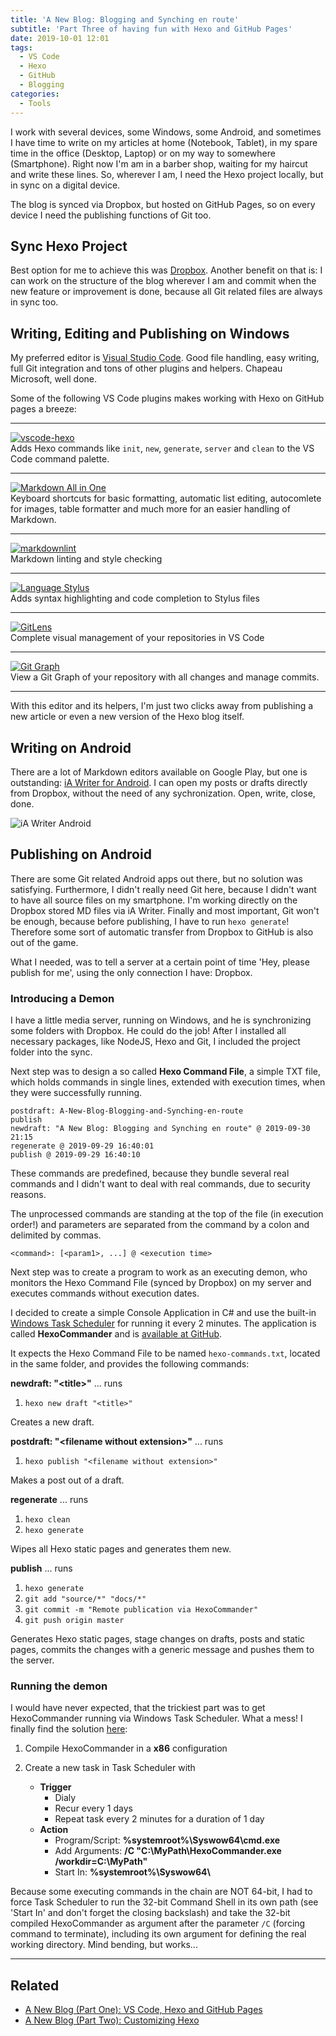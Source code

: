 ```yaml
---
title: 'A New Blog: Blogging and Synching en route'
subtitle: 'Part Three of having fun with Hexo and GitHub Pages'
date: 2019-10-01 12:01
tags:
  - VS Code
  - Hexo
  - GitHub
  - Blogging
categories:
  - Tools
---
```


I work with several devices, some Windows, some Android, and sometimes I have time to write on my articles at home (Notebook, Tablet), in my spare time in the office (Desktop, Laptop) or on my way to somewhere (Smartphone). Right now I'm am in a barber shop, waiting for my haircut and write these lines. So, wherever I am, I need the Hexo project locally, but in sync on a digital device.

The blog is synced via Dropbox, but hosted on GitHub Pages, so on every device I need the  publishing functions of Git too.

<!-- more -->

## Sync Hexo Project

Best option for me to achieve this was  [Dropbox](https://dropbox.com). Another benefit on that is: I can work on the structure of the blog wherever I am and commit when the new feature or improvement is done, because all Git related files are always in sync too.

## Writing, Editing and Publishing on Windows

My preferred editor is [Visual Studio Code](https://code.visualstudio.com/). Good file handling, easy writing, full Git integration and tons of other plugins and helpers. Chapeau Microsoft, well done.

Some of the following VS Code plugins makes working with Hexo on GitHub pages a breeze:

---

[![vscode-hexo](A-New-Blog-Blogging-and-Synching-en-route/icon-vscode-hexo.png)]((https://marketplace.visualstudio.com/items?itemName=codeyu.vscode-hexo){.lefty})  
Adds Hexo commands like ``init``, ``new``, ``generate``, ``server`` and ``clean`` to the VS Code command palette.

---

[![Markdown All in One](A-New-Blog-Blogging-and-Synching-en-route/icon-markdown-all-in-one.png)](https://marketplace.visualstudio.com/items?itemName=yzhang.markdown-all-in-one)  
Keyboard shortcuts for basic formatting, automatic list editing, autocomlete for images,  table formatter and much more for an easier handling of Markdown.

---

[![markdownlint](A-New-Blog-Blogging-and-Synching-en-route/icon-markdownlint.png)](https://marketplace.visualstudio.com/items?itemName=DavidAnson.vscode-markdownlint)  
Markdown linting and style checking

---

[![Language Stylus](A-New-Blog-Blogging-and-Synching-en-route/icon-stylus.png)](https://marketplace.visualstudio.com/items?itemName=sysoev.language-stylus)  
Adds syntax highlighting and code completion to Stylus files

---

[![GitLens](A-New-Blog-Blogging-and-Synching-en-route/icon-gitlens.png)](https://marketplace.visualstudio.com/items?itemName=sysoev.language-stylus)  
Complete visual management of your repositories in VS Code

---

[![Git Graph](A-New-Blog-Blogging-and-Synching-en-route/icon-gitgraph.png)](https://marketplace.visualstudio.com/items?itemName=mhutchie.git-graph)  
View a Git Graph of your repository with all changes and manage commits.

---

With this editor and its helpers, I'm just two clicks away from publishing a new article or even a new version of the Hexo blog itself.

## Writing on Android

There are a lot of Markdown editors available on Google Play, but one is outstanding: [iA Writer for Android](https://ia.net/writer/support/android). I can open my posts or drafts directly from Dropbox, without the need of any sychronization. Open, write, close, done.

![iA Writer Android](A-New-Blog-Blogging-and-Synching-en-route/ia-writer-1.png)

## Publishing on Android

There are some Git related Android apps out there, but no solution was satisfying. Furthermore, I didn't really need Git here, because I didn't want to have all source files on my smartphone. I'm working directly on the Dropbox stored MD files via iA Writer. Finally and most important, Git won't be enough, because before publishing, I have to run ``hexo generate``! Therefore some sort of automatic transfer from Dropbox to GitHub is also out of the game.

What I needed, was to tell a server at a certain point of time 'Hey, please publish for me', using the only connection I have: Dropbox.

### Introducing a Demon

I have a little media server, running on Windows, and he is synchronizing some folders with Dropbox. He could do the job! After I installed all necessary packages, like NodeJS, Hexo and Git, I included the project folder into the sync. 

Next step was to design a so called **Hexo Command File**, a simple TXT file, which holds commands in single lines, extended with execution times, when they were successfully running.

```properties
postdraft: A-New-Blog-Blogging-and-Synching-en-route
publish
newdraft: "A New Blog: Blogging and Synching en route" @ 2019-09-30 21:15
regenerate @ 2019-09-29 16:40:01
publish @ 2019-09-29 16:40:10
```

These commands are predefined, because they bundle several real commands and I didn't want to deal with real commands, due to security reasons.

The unprocessed commands are standing at the top of the file (in execution order!) and parameters are separated from the command by a colon and delimited by commas.

    <command>: [<param1>, ...] @ <execution time>

Next step was to create a program to work as an executing demon, who monitors the Hexo Command File (synced by Dropbox) on my server and executes commands without execution dates.

I decided to create a simple Console Application in C# and use the built-in [Windows Task Scheduler](https://en.wikipedia.org/wiki/Windows_Task_Scheduler) for running it every 2 minutes. The application is called **HexoCommander** and is [available at GitHub](https://github.com/kristofzerbe/HexoCommander).

It expects the Hexo Command File to be named ``hexo-commands.txt``, located in the same folder, and provides the following commands:

**newdraft: "&lt;title&gt;"** ... runs

1. ``hexo new draft "<title>"``

Creates a new draft.

**postdraft: "&lt;filename without extension&gt;"** ... runs

1. ``hexo publish "<filename without extension>"``

Makes a post out of a draft.

**regenerate** ... runs

1. ``hexo clean``
2. ``hexo generate``

Wipes all Hexo static pages and generates them new.

**publish** ... runs

1. ``hexo generate``
2. ``git add "source/*" "docs/*"``
3. ``git commit -m "Remote publication via HexoCommander"``
4. ``git push origin master``

Generates Hexo static pages, stage changes on drafts, posts and static pages, commits the changes with a generic message and pushes them to the server.

### Running the demon

I would have never expected, that the trickiest part was to get HexoCommander running via Windows Task Scheduler. What a mess! I finally find the solution [here](https://social.msdn.microsoft.com/Forums/SqlServer/en-US/29446adf-8304-4b9f-bbc4-95daf2941d53/program-runs-fine-but-task-scheduler-wont-run-it?forum=winserver2008appcompatabilityandcertification):

1. Compile HexoCommander in a **x86** configuration

2. Create a new task in Task Scheduler with
   * **Trigger**
     * Dialy
     * Recur every 1 days
     * Repeat task every 2 minutes for a duration of 1 day
   * **Action**
     * Program/Script: **%systemroot%\Syswow64\cmd.exe**
     * Add Arguments: **/C "C:\MyPath\HexoCommander.exe /workdir=C:\MyPath"**
     * Start In: **%systemroot%\Syswow64\\**

Because some executing commands in the chain are NOT 64-bit, I had to force Task Scheduler to run the 32-bit Command Shell in its own path (see 'Start In' and don't forget the closing backslash) and take the 32-bit compiled HexoCommander as argument after the parameter ```/C``` (forcing command to terminate), including its own argument for defining the real working directory. Mind bending, but works...

---

## Related

* [A New Blog (Part One): VS Code, Hexo and GitHub Pages](/categories/Tools/A-New-Blog-VS-Code-Hexo-and-GitHub-Pages/)
* [A New Blog (Part Two): Customizing Hexo](/categories/Tools/A-New-Blog-Customizing-Hexo/)